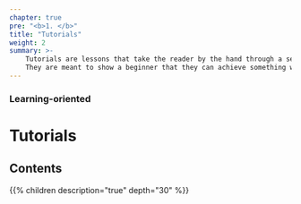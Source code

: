 ```yaml
---
chapter: true
pre: "<b>1. </b>"
title: "Tutorials"
weight: 2
summary: >-
    Tutorials are lessons that take the reader by the hand through a series of steps.
    They are meant to show a beginner that they can achieve something with Alchemist.
---
```


### Learning-oriented

# Tutorials

## Contents

{{% children description="true" depth="30" %}}

